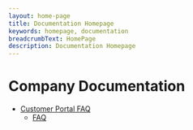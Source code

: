 ```yaml
---
layout: home-page
title: Documentation Homepage
keywords: homepage, documentation
breadcrumbText: HomePage
description: Documentation Homepage
---
```



# Company Documentation

- [Customer Portal FAQ](customer-portal/)
    - [FAQ](customer-portal/faq.md)
    